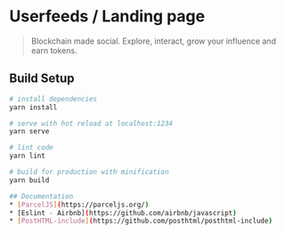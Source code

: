 # Userfeeds / Landing page

> Blockchain made social. Explore, interact, grow your influence and earn tokens.

## Build Setup

``` bash
# install dependencies
yarn install

# serve with hot reload at localhost:1234
yarn serve

# lint code
yarn lint

# build for production with minification
yarn build

## Documentation
* [ParcelJS](https://parceljs.org/)
* [Eslint - Airbnb](https://github.com/airbnb/javascript)
* [PostHTML-include](https://github.com/posthtml/posthtml-include)
